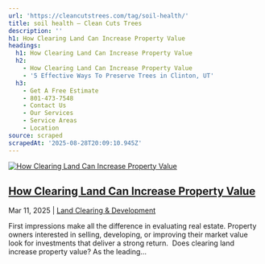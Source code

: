 ```yaml
---
url: 'https://cleancutstrees.com/tag/soil-health/'
title: soil health – Clean Cuts Trees
description: ''
h1: How Clearing Land Can Increase Property Value
headings:
  h1: How Clearing Land Can Increase Property Value
  h2:
    - How Clearing Land Can Increase Property Value
    - '5 Effective Ways To Preserve Trees in Clinton, UT'
  h3:
    - Get A Free Estimate
    - 801-473-7548
    - Contact Us
    - Our Services
    - Service Areas
    - Location
source: scraped
scrapedAt: '2025-08-28T20:09:10.945Z'
---
```

[![How Clearing Land Can Increase Property Value](./assets/4de3cc88bee3dc4ffe78447f7ec7126304440e8a.jpg)](https://cleancutstrees.com/2025/03/11/does-clearing-land-increase-property-value/)

## [How Clearing Land Can Increase Property Value](https://cleancutstrees.com/2025/03/11/does-clearing-land-increase-property-value/)

Mar 11, 2025 | [Land Clearing & Development](https://cleancutstrees.com/category/land-clearing-development/)

First impressions make all the difference in evaluating real estate. Property owners interested in selling, developing, or improving their market value look for investments that deliver a strong return.  Does clearing land increase property value? As the leading...
